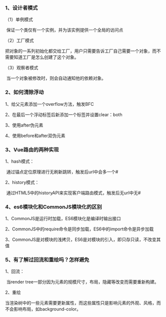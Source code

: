### 1、设计者模式

（1）单例模式

​	保证一个类仅有一个实例，并为该实例提供一个全局的访问点

（2）工厂模式

​	把对象的一系列初始化都交给工厂，用户只需要告诉工厂自己需要一个对象，而不需要知道工厂是怎么创建了这个对象。

（3）观察者模式

​	当一个对象被修改时，则会自动通知他的依赖对象。

### 2、如何清除浮动

1、给父元素添加一个overflow方法，触发BFC

2、在最后一个浮动标签后新添加一个标签并设置clear：both

3、使用after伪元素

4、使用before和after双伪元素

### 3、Vue路由的两种实现

1、hash模式：

​	通过锚点定位原理进行无刷新跳转，触发后url中会多一个#

2、history模式：

​	通过HTML5中的historyAPI来实现客户端路由模式，触发后无url中无#

### 4、es6模块化和CommonJS模块化的区别

1、CommonJS是运行时加载，ES6模块化是编译时输出接口

2、CommonJS中的require命令是同步加载，ES6中的import命令是异步加载

3、CommonJS是对模块的浅拷贝，ES6是对模块的引入，即只存只读，不改变其值

### 5、有了解过回流和重绘吗？怎样避免

1、回流：

​	当render tree一部分因为元素的规模尺寸，布局，隐藏等改变而需要重新构建。

2、重绘

​	当渲染树中的一些元素需要更新属性，而这些属性只是影响元素的外观、风格，而不会影响布局，如background-color。

